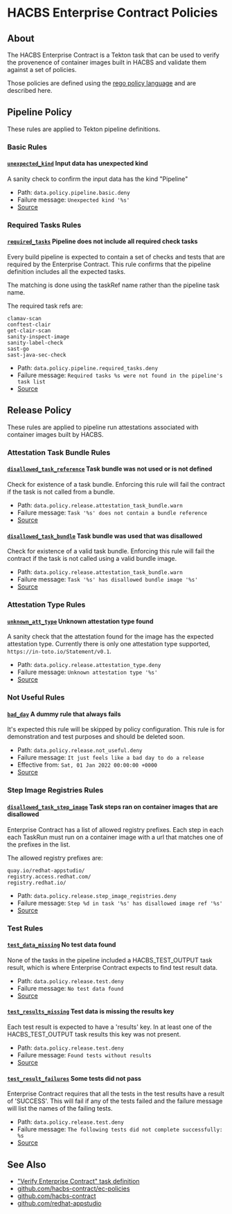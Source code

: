 
<!--
This content is automatically generated from a template, see
https://github.com/hacbs-contract/ec-policies/tree/main/docsrc
Do not edit it manually.
-->

HACBS Enterprise Contract Policies
==================================

About
-----

The HACBS Enterprise Contract is a Tekton task that can be used to verify the
provenence of container images built in HACBS and validate them against a set of
policies.

Those policies are defined using the
<a href="https://www.openpolicyagent.org/docs/latest/policy-language/">rego policy language</a>
and are described here.

Pipeline Policy
---------------

These rules are applied to Tekton pipeline definitions.

### Basic Rules

#### <a name="unexpected_kind"></a>[`unexpected_kind`](#unexpected_kind) Input data has unexpected kind

A sanity check to confirm the input data has the kind "Pipeline"

* Path: `data.policy.pipeline.basic.deny`
* Failure message: `Unexpected kind '%s'`
* [Source](https://github.com/hacbs-contract/ec-policies/blob/main/policy/pipeline/basic.rego#L19)

### Required Tasks Rules

#### <a name="required_tasks"></a>[`required_tasks`](#required_tasks) Pipeline does not include all required check tasks

Every build pipeline is expected to contain a set of checks and tests that
are required by the Enterprise Contract. This rule confirms that the pipeline
definition includes all the expected tasks.

The matching is done using the taskRef name rather than the pipeline task name.

The required task refs are:

```
clamav-scan
conftest-clair
get-clair-scan
sanity-inspect-image
sanity-label-check
sast-go
sast-java-sec-check
```

* Path: `data.policy.pipeline.required_tasks.deny`
* Failure message: `Required tasks %s were not found in the pipeline's task list`
* [Source](https://github.com/hacbs-contract/ec-policies/blob/main/policy/pipeline/required_tasks.rego#L32)

Release Policy
---------------

These rules are applied to pipeline run attestations associated with
container images built by HACBS.

### Attestation Task Bundle Rules

#### <a name="disallowed_task_reference"></a>[`disallowed_task_reference`](#disallowed_task_reference) Task bundle was not used or is not defined

Check for existence of a task bundle. Enforcing this rule will
fail the contract if the task is not called from a bundle.

* Path: `data.policy.release.attestation_task_bundle.warn`
* Failure message: `Task '%s' does not contain a bundle reference`
* [Source](https://github.com/hacbs-contract/ec-policies/blob/main/policy/release/attestation_task_bundle.rego#L13)

#### <a name="disallowed_task_bundle"></a>[`disallowed_task_bundle`](#disallowed_task_bundle) Task bundle was used that was disallowed

Check for existence of a valid task bundle. Enforcing this rule will
fail the contract if the task is not called using a valid bundle image.

* Path: `data.policy.release.attestation_task_bundle.warn`
* Failure message: `Task '%s' has disallowed bundle image '%s'`
* [Source](https://github.com/hacbs-contract/ec-policies/blob/main/policy/release/attestation_task_bundle.rego#L32)

### Attestation Type Rules

#### <a name="unknown_att_type"></a>[`unknown_att_type`](#unknown_att_type) Unknown attestation type found

A sanity check that the attestation found for the image has the expected
attestation type. Currently there is only one attestation type supported,
`https://in-toto.io/Statement/v0.1`.

* Path: `data.policy.release.attestation_type.deny`
* Failure message: `Unknown attestation type '%s'`
* [Source](https://github.com/hacbs-contract/ec-policies/blob/main/policy/release/attestation_type.rego#L18)

### Not Useful Rules

#### <a name="bad_day"></a>[`bad_day`](#bad_day) A dummy rule that always fails

It's expected this rule will be skipped by policy configuration.
This rule is for demonstration and test purposes and should be deleted soon.

* Path: `data.policy.release.not_useful.deny`
* Failure message: `It just feels like a bad day to do a release`
* Effective from: `Sat, 01 Jan 2022 00:00:00 +0000`
* [Source](https://github.com/hacbs-contract/ec-policies/blob/main/policy/release/not_useful.rego#L15)

### Step Image Registries Rules

#### <a name="disallowed_task_step_image"></a>[`disallowed_task_step_image`](#disallowed_task_step_image) Task steps ran on container images that are disallowed

Enterprise Contract has a list of allowed registry prefixes. Each step in each
each TaskRun must run on a container image with a url that matches one of the
prefixes in the list.

The allowed registry prefixes are:

```
quay.io/redhat-appstudio/
registry.access.redhat.com/
registry.redhat.io/
```

* Path: `data.policy.release.step_image_registries.deny`
* Failure message: `Step %d in task '%s' has disallowed image ref '%s'`
* [Source](https://github.com/hacbs-contract/ec-policies/blob/main/policy/release/step_image_registries.rego#L20)

### Test Rules

#### <a name="test_data_missing"></a>[`test_data_missing`](#test_data_missing) No test data found

None of the tasks in the pipeline included a HACBS_TEST_OUTPUT
task result, which is where Enterprise Contract expects to find
test result data.

* Path: `data.policy.release.test.deny`
* Failure message: `No test data found`
* [Source](https://github.com/hacbs-contract/ec-policies/blob/main/policy/release/test.rego#L15)

#### <a name="test_results_missing"></a>[`test_results_missing`](#test_results_missing) Test data is missing the results key

Each test result is expected to have a 'results' key. In at least
one of the HACBS_TEST_OUTPUT task results this key was not present.

* Path: `data.policy.release.test.deny`
* Failure message: `Found tests without results`
* [Source](https://github.com/hacbs-contract/ec-policies/blob/main/policy/release/test.rego#L29)

#### <a name="test_result_failures"></a>[`test_result_failures`](#test_result_failures) Some tests did not pass

Enterprise Contract requires that all the tests in the
test results have a result of 'SUCCESS'. This will fail if any
of the tests failed and the failure message will list the names
of the failing tests.

* Path: `data.policy.release.test.deny`
* Failure message: `The following tests did not complete successfully: %s`
* [Source](https://github.com/hacbs-contract/ec-policies/blob/main/policy/release/test.rego#L46)

See Also
--------

* ["Verify Enterprise Contract" task definition](https://github.com/redhat-appstudio/build-definitions/blob/main/tasks/verify-enterprise-contract.yaml)
* [github.com/hacbs-contract/ec-policies](https://github.com/hacbs-contract/ec-policies)
* [github.com/hacbs-contract](https://github.com/hacbs-contract)
* [github.com/redhat-appstudio](https://github.com/redhat-appstudio)
